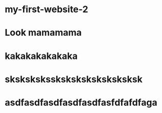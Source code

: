 # my-first-website-2

# Look mamamama

# kakakakakakaka

# skskskskssksksksksksksksksk

# asdfasdfasdfasdfasdfasfdfafdfaga
